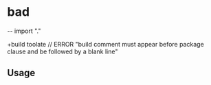 # bad
--
    import "."

+build toolate // ERROR "build comment must appear before package clause and be
followed by a blank line"

## Usage
